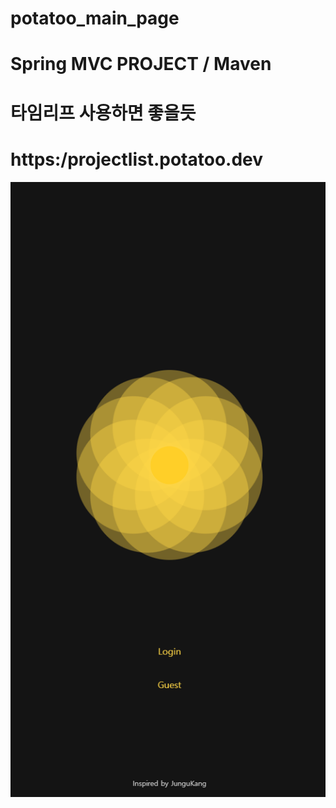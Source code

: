 # potatoo_main_page
# Spring MVC PROJECT / Maven

# 타임리프 사용하면 좋을듯 

# https:/projectlist.potatoo.dev

![메인페이지](./메인페이지.png)
